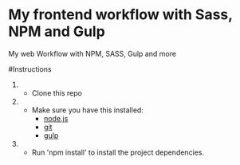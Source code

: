 # My frontend workflow with Sass, NPM and Gulp
My web Workflow with NPM, SASS, Gulp and more

#Instructions
1. - Clone this repo
2. - Make sure you have this installed:
        - [node.js](http://nodejs.org/)
        - [git](http://git-scm.com/)
        - [gulp](http://gulpjs.com/)
3. - Run 'npm install' to install the project dependencies.
